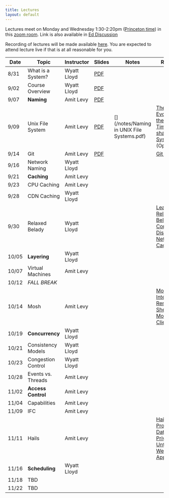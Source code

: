 ```yaml
---
title: Lectures
layout: default
---
```


Lectures meet on Monday and Wednesday 1:30-2:20pm ([Princeton
time](https://www.timeanddate.com/worldclock/converter.html?iso=20200831T173000&p1=179&p2=234&p3=104&p4=33&p5=136&p6=268&p7=44))
in this [zoom room](https://vault.cs50.io/42152b38-6256-4f17-839f-bd1a3994a40f
"Must Sign In To View").  Link is also available in [Ed
Discussion](https://us.edstem.org/courses/2353/discussion/113925)

Recording of lectures will be made available
[here](https://us.edstem.org/courses/2353/discussion/115390). You are
expected to attend lecture live if that is at all reasonable for you.

|Date   | Topic | Instructor | Slides| Notes | Reading |
|-------|-------|------------|-------|-------|------------|
| 8/31  | What is a System? | Wyatt Lloyd | [PDF](/lectures/L01-systems.pdf) | | |
| 9/02  | Course Overview   | Wyatt Lloyd | [PDF](/lectures/L02-overview.pdf) | | |
| 9/07  | **Naming**        | Amit Levy | [PDF](/lectures/L03-naming.pdf) | | |
| 9/09  | Unix File System  | Amit Levy | [PDF](/lectures/L04-unix-fs.pdf) | [](https://docs.google.com/document/d/1PZeeoFLXQvRJTWzQlOwF4SfvKgiB4pJfJ5qMZkiTCTw/edit?usp=sharing) [](/notes/Naming in UNIX File Systems.pdf) | [The Evolution of the UNIX Time-sharing System](/readings/unix_history.pdf) (Optional) |
| 9/14  | Git               | Amit Levy | [PDF](/lectures/L05-git.pdf) | [](https://docs.google.com/document/d/1XYgXSpXXiJbCfIpH3TH_r_gcV0bIJbO5fn0sq5D8j2c/edit?usp=sharing) [](/notes/Git.pdf) | [Git Internals](https://git-scm.com/book/en/v2/Git-Internals-Plumbing-and-Porcelain) |
| 9/16  | Network Naming    | Wyatt Lloyd | | | |
| 9/21  | **Caching**       | Amit Levy | | | |
| 9/23  | CPU Caching       | Amit Levy | | | |
| 9/28  | CDN Caching       | Wyatt Lloyd | | | |
| 9/30  | Relaxed Belady    | Wyatt Lloyd | | | [Learning Relaxed Belady for Content Distribution Network Caching](https://sunnyszy.github.io/assets/files/nsdi2020_lrb.pdf) |
| 10/05 | **Layering**      | Wyatt Lloyd | | | |
| 10/07 | Virtual Machines  | Amit Levy | | | |
| 10/12 |  *FALL BREAK*     | | | | |
| 10/14 | Mosh              | Amit Levy | | | [Mosh: An Interactive Remote Shell for Mobile Clients](https://mosh.org/mosh-paper.pdf) |
| 10/19 | **Concurrency**   | Wyatt Lloyd | | | |
| 10/21 | Consistency Models| Wyatt Lloyd | | | |
| 10/23 | Congestion Control| Wyatt Lloyd | | | |
| 10/28 | Events vs. Threads| Amit Levy | | | |
| 11/02 | **Access Control**| Amit Levy | | | |
| 11/04 | Capabilities      | Amit Levy | | | |
| 11/09 | IFC               | Amit Levy | | | |
| 11/11 | Hails             | Amit Levy | | | [Hails: Protecting Data Privacy in Untrusted Web Applications](https://www.amitlevy.com/papers/hails-osdi2012.pdf) |
| 11/16 | **Scheduling**    | Wyatt Lloyd | | | |
| 11/18 | TBD               | | | | |
| 11/22 | TBD               | | | | |
 
